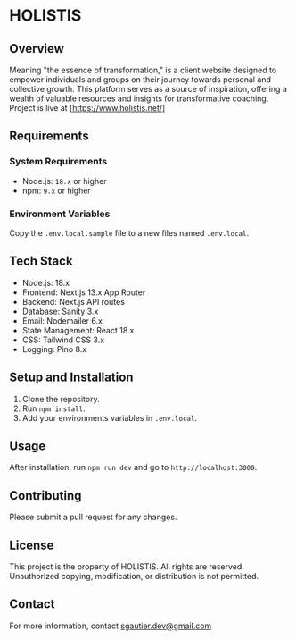 # HOLISTIS

## Overview

Meaning "the essence of transformation," is a client website designed to empower individuals and groups on their journey towards personal and collective growth. This platform serves as a source of inspiration, offering a wealth of valuable resources and insights for transformative coaching. Project is live at [https://www.holistis.net/]

## Requirements

### System Requirements

- Node.js: `18.x` or higher
- npm: `9.x` or higher

### Environment Variables

Copy the `.env.local.sample` file to a new files named `.env.local`.

## Tech Stack

- Node.js: 18.x
- Frontend: Next.js 13.x App Router
- Backend: Next.js API routes
- Database: Sanity 3.x
- Email: Nodemailer 6.x
- State Management: React 18.x
- CSS: Tailwind CSS 3.x
- Logging: Pino 8.x

## Setup and Installation

1. Clone the repository.
2. Run `npm install`.
3. Add your environments variables in `.env.local`.

## Usage

After installation, run `npm run dev` and go to `http://localhost:3000`.

## Contributing

Please submit a pull request for any changes.

## License

This project is the property of HOLISTIS. All rights are reserved. Unauthorized copying, modification, or distribution is not permitted.

## Contact

For more information, contact sgautier.dev@gmail.com

```

